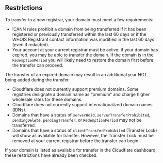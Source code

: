 ## Restrictions

To transfer to a new registrar, your domain must meet a few requirements:

- ICANN rules prohibit a domain from being transferred if it has been registered or previously transferred within the last 60 days or if the WHOIS Registrant contact information was modified in the last 60 days (even if redacted).
- Your account at your current registrar must be active. If your domain has expired, you may be able to transfer the domain. If the domain is in the `RedemptionPeriod` you will likely need to restore the domain first before the transfer can proceed.

<Aside type="warning">

The transfer of an expired domain may result in an additional year NOT being added during the transfer.

</Aside>

- Cloudflare does not currently support premium domains. Some registries designate a domain name as “premium” and charge higher wholesale rates for these domains.
- Cloudflare does not currently support internationalized domain names (IDNs).
- Domains that have a status of `serverHold`, `serverTransferProhibited`, `pendingDelete`, `pendingTransfer`, or `RedemptionPeriod` may not be transferred.
- Domains that have a status of `clientTransferProhibited` (Transfer Lock) will show as available for transfer. However, the Transfer Lock must be removed at your current registrar before the transfer can begin.

If your domain is listed as available for transfer in the Cloudflare dashboard, these restrictions have already been checked.
